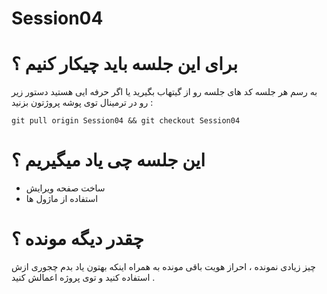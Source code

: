 # Session04

# برای این جلسه باید چیکار کنیم ؟

به رسم هر جلسه کد های جلسه رو از گیتهاب بگیرید یا اگر حرفه ایی هستید دستور زیر رو در ترمینال توی پوشه پروژتون بزنید :
```shell
git pull origin Session04 && git checkout Session04
```

# این جلسه چی یاد میگیریم ؟

- ساخت صفحه ویرایش
- استفاده از ماژول ها

# چقدر دیگه مونده ؟

چیز زیادی نمونده ، احراز هویت باقی مونده به همراه اینکه بهتون یاد بدم چجوری ازش استفاده کنید و توی پروژه اعمالش کنید .

